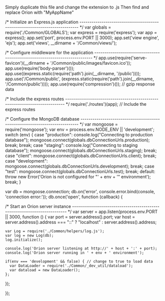 Simply duplicate this file and change the extension to .js
Then find and replace Orion with "MyAppName"

/* Initialize an Express.js application
----------------------------------------------------------------------------- */
var globals = require('./Common/GLOBALS');
var express = require('express');
var app = express();
    app.set('port', process.env.PORT || 3000);
    app.set('view engine', 'ejs');
    app.set('views', __dirname + '/Common/views/');

/* Configure middleware for the  application
----------------------------------------------------------------------------- */
    app.use(require('serve-favicon')(__dirname + '/Common/public/images/favicon.ico'));
    app.use(require('body-parser')());
    app.use((express.static(require('path').join(__dirname, '/public'))));
    app.use('/Common/public', (express.static(require('path').join(__dirname, '/Common/public'))));
    app.use(require('compression')()); // gzip response data

/* Include the express routes
----------------------------------------------------------------------------- */
    require('./routes')(app); // Include the express routes

/* Configure the MongoDB database
----------------------------------------------------------------------------- */
var mongoose = require('mongoose');
var env = process.env.NODE_ENV || 'development';
switch (env) {
  case "production":
      console.log("Connecting to production database");
      mongoose.connect(globals.dbConnectionUrls.production);
      break;
    break;
  case "staging":
    console.log("Connecting to staging database");
    mongoose.connect(globals.dbConnectionUrls.staging);
    break;
  case "client":
    mongoose.connect(globals.dbConnectionUrls.client);
    break;
  case "development":
    mongoose.connect(globals.dbConnectionUrls.development);
    break;
  case "test":
    mongoose.connect(globals.dbConnectionUrls.test);
    break;
  default:
    throw new Error('Orion is not configured for "' + env + '" environment');
    break;
}

var db = mongoose.connection;
db.on('error', console.error.bind(console, 'connection error:'));
db.once('open', function (callback) {

  /* Start an Orion server instance
  --------------------------------------------------------------------------- */
  var server = app.listen(process.env.PORT || 3000, function () {
    var port = server.address().port;
    var host = server.address().address === "::" ?
                "localhost" :
                server.address().address;

    var Log = require('./Common/helpers/log.js');
    var log = new Log(db);
    log.initialize();

    console.log('Orion server listening at http://' + host + ':' + port);
    console.log('Orion server running in ' + env + ' environment');

    if(env === 'development' && false) { // change to true to load data
      var DataLoader = require('./Common/_dev_util/dataload');
      var dataload = new DataLoader();
    };

  });

});
